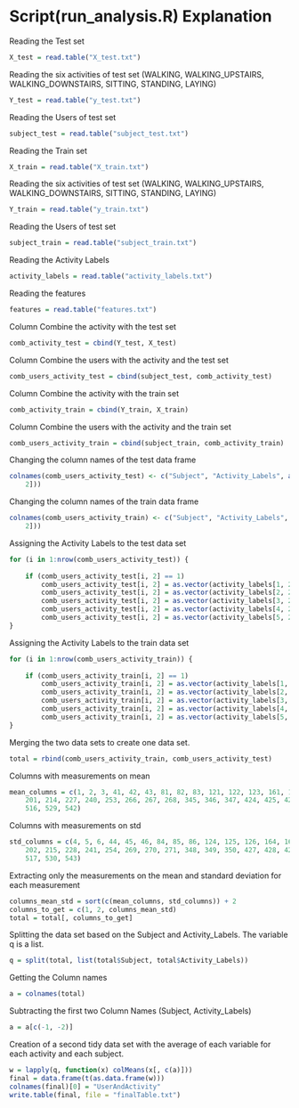 Script(run_analysis.R) Explanation
========================================================

Reading the Test set

```r
X_test = read.table("X_test.txt")
```


Reading the six activities of test set (WALKING, WALKING_UPSTAIRS, WALKING_DOWNSTAIRS, SITTING, STANDING, LAYING)

```r
Y_test = read.table("y_test.txt")
```


Reading the Users of test set

```r
subject_test = read.table("subject_test.txt")
```


Reading the Train set

```r
X_train = read.table("X_train.txt")
```


Reading the six activities of test set (WALKING, WALKING_UPSTAIRS, WALKING_DOWNSTAIRS, SITTING, STANDING, LAYING)

```r
Y_train = read.table("y_train.txt")
```


Reading the Users of test set

```r
subject_train = read.table("subject_train.txt")
```


Reading the Activity Labels

```r
activity_labels = read.table("activity_labels.txt")
```


Reading the features

```r
features = read.table("features.txt")
```


Column Combine the activity with the test set

```r
comb_activity_test = cbind(Y_test, X_test)
```


Column Combine the users with the activity and the test set

```r
comb_users_activity_test = cbind(subject_test, comb_activity_test)
```


Column Combine the activity with the train set

```r
comb_activity_train = cbind(Y_train, X_train)
```


Column Combine the users with the activity and the train set

```r
comb_users_activity_train = cbind(subject_train, comb_activity_train)
```


Changing the column names of the test data frame

```r
colnames(comb_users_activity_test) <- c("Subject", "Activity_Labels", as.vector(features[, 
    2]))
```


Changing the column names of the train data frame

```r
colnames(comb_users_activity_train) <- c("Subject", "Activity_Labels", as.vector(features[, 
    2]))
```


Assigning the Activity Labels to the test data set

```r
for (i in 1:nrow(comb_users_activity_test)) {
    
    if (comb_users_activity_test[i, 2] == 1) 
        comb_users_activity_test[i, 2] = as.vector(activity_labels[1, 2]) else if (comb_users_activity_test[i, 2] == 2) 
        comb_users_activity_test[i, 2] = as.vector(activity_labels[2, 2]) else if (comb_users_activity_test[i, 2] == 3) 
        comb_users_activity_test[i, 2] = as.vector(activity_labels[3, 2]) else if (comb_users_activity_test[i, 2] == 4) 
        comb_users_activity_test[i, 2] = as.vector(activity_labels[4, 2]) else if (comb_users_activity_test[i, 2] == 5) 
        comb_users_activity_test[i, 2] = as.vector(activity_labels[5, 2]) else comb_users_activity_test[i, 2] = as.vector(activity_labels[6, 2])
}
```


Assigning the Activity Labels to the train data set

```r
for (i in 1:nrow(comb_users_activity_train)) {
    
    if (comb_users_activity_train[i, 2] == 1) 
        comb_users_activity_train[i, 2] = as.vector(activity_labels[1, 2]) else if (comb_users_activity_train[i, 2] == 2) 
        comb_users_activity_train[i, 2] = as.vector(activity_labels[2, 2]) else if (comb_users_activity_train[i, 2] == 3) 
        comb_users_activity_train[i, 2] = as.vector(activity_labels[3, 2]) else if (comb_users_activity_train[i, 2] == 4) 
        comb_users_activity_train[i, 2] = as.vector(activity_labels[4, 2]) else if (comb_users_activity_train[i, 2] == 5) 
        comb_users_activity_train[i, 2] = as.vector(activity_labels[5, 2]) else comb_users_activity_train[i, 2] = as.vector(activity_labels[6, 2])
}
```


Merging the two data sets to create one data set.

```r
total = rbind(comb_users_activity_train, comb_users_activity_test)
```


Columns with measurements on mean

```r
mean_columns = c(1, 2, 3, 41, 42, 43, 81, 82, 83, 121, 122, 123, 161, 162, 163, 
    201, 214, 227, 240, 253, 266, 267, 268, 345, 346, 347, 424, 425, 426, 503, 
    516, 529, 542)
```


Columns with measurements on std

```r
std_columns = c(4, 5, 6, 44, 45, 46, 84, 85, 86, 124, 125, 126, 164, 165, 166, 
    202, 215, 228, 241, 254, 269, 270, 271, 348, 349, 350, 427, 428, 429, 504, 
    517, 530, 543)
```


Extracting only the measurements on the mean and standard deviation for each measurement

```r
columns_mean_std = sort(c(mean_columns, std_columns)) + 2
columns_to_get = c(1, 2, columns_mean_std)
total = total[, columns_to_get]
```


Splitting the data set based on the Subject and Activity_Labels. The variable q is a list.

```r
q = split(total, list(total$Subject, total$Activity_Labels))
```


Getting the Column names

```r
a = colnames(total)
```


Subtracting the first two Column Names (Subject, Activity_Labels)

```r
a = a[c(-1, -2)]
```


Creation of a second tidy data set with the average of each variable for each activity and each subject.

```r
w = lapply(q, function(x) colMeans(x[, c(a)]))
final = data.frame(t(as.data.frame(w)))
colnames(final)[0] = "UserAndActivity"
write.table(final, file = "finalTable.txt")
```

